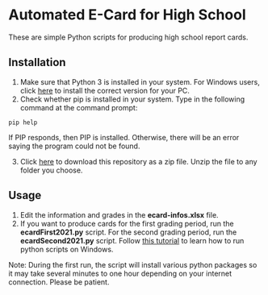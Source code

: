 # Automated E-Card for High School
These are simple Python scripts for producing high school report cards.

## Installation
1. Make sure that Python 3 is installed in your system. For Windows users, click [here](https://www.python.org/downloads/windows/) to install the correct version for your PC.
2. Check whether pip is installed in your system. Type in the following command at the command prompt: 
```
pip help
```
If PIP responds, then PIP is installed. Otherwise, there will be an error saying the program could not be found.

3. Click [here](https://github.com/cityofsmiles/Grade8Lessons/raw/assets/miscellaneous/ecard2021.zip) to download this repository as a zip file. Unzip the file to any folder you choose.

## Usage
1. Edit the information and grades in the **ecard-infos.xlsx** file.
2. If you want to produce cards for the first grading period, run the **ecardFirst2021.py** script. For the second grading period, run the **ecardSecond2021.py** script. Follow [this tutorial](https://techendo.com/post/how-to-run-a-python-script.html) to learn how to run python scripts on Windows.

Note: During the first run, the script will install various python packages so it may take several minutes to one hour depending on your internet connection. Please be patient.
